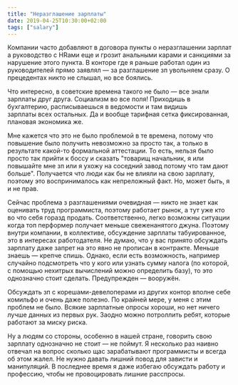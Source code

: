 ```yaml
---
title: "Неразглашение зарплаты"
date: 2019-04-25T10:30:00+02:00
tags: ["salary"]
---
```


Компании часто добавляют в договора пункты о неразглашении зарплат а руководство с HRами еще и грозит анальными карами и санкциями за нарушение этого пункта. В конторе где я раньше работал один из руководителей прямо заявлял — за разглашение зп увольняем сразу. О прецедентах никто не слышал, но все боялись.

Что интересно, в советские времена такого не было — все знали зарплаты друг друга. Социализм во все поля! Приходишь в бухгалтерию, расписываешься в ведомости и там видишь зарплаты всех остальных. Да и вообще тарифная сетка фиксированная, плановая экономика же.

Мне кажется что это не было проблемой в те времена, потому что повышение было получить невозможно за просто так, а только в результате какой-то формальной аттестации. То есть, нельзя было просто так прийти к боссу и сказать "товарищ начальник, я или повышайте мне зп или я ухожу на соседний завод потому что там дают больше". Получается что люди как бы не влияли на свою зарплату, поэтому это воспринималось как непреложный факт. Но, может быть, я и не прав.

Сейчас проблема з разглашениями очевидная — никто не знает как оценивать труд программиста, поэтому работает рынок, а тут уже кто во что себя горазд продать. Соответственно, легко возможны ситуации когда топ перформер получает меньше свеженанятого джуна. Поэтому внутри компании, в коллективе, обсуждение зарплаты табуированное, это в интересах работодателя. Не думаю, что у вас принято обсуждать зарплату даже запрет на это явно не прописан в контракте. Меньше знаешь — крепче спишь. Однако, если есть возможность, например случайно подсмотреть что у кого или узнать сумму налога (по которой, с помощью нехитрых вычислений можно определить базу), то это однозначно стоит сделать. Предупрежден — вооружён.

Обсуждать зп с корешами-девелоперами из других контор вполне себе комильфо и очень даже полезно. По крайней мере, у меня с этим проблем не было. Всякие зарплатные опросы хороши, но нет ничего лучше данных из первых рук. Заодно можно потроллить ребят, которые работают за миску риска.

Ну а людям со стороны, особенно в нашей стране, говорить свою зарплату однозначно не стоит — не поймут. Я несколько раз наивно отвечал на вопрос сколько щас зарабатывают программисты и всегда об этом жалел. Не нужно давать лишний повод для зависти и манипуляций. В последнее время я даже избегаю обсуждать работу и профессию, чтобы не провоцировать лишние расспросы.